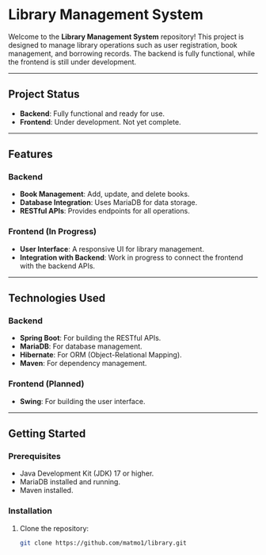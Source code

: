 # Library Management System

Welcome to the **Library Management System** repository! This project is designed to manage library operations such as user registration, book management, and borrowing records. The backend is fully functional, while the frontend is still under development.

---

## Project Status

- **Backend**: Fully functional and ready for use.
- **Frontend**: Under development. Not yet complete.

---

## Features

### Backend
- **Book Management**: Add, update, and delete books.
- **Database Integration**: Uses MariaDB for data storage.
- **RESTful APIs**: Provides endpoints for all operations.

### Frontend (In Progress)
- **User Interface**: A responsive UI for library management.
- **Integration with Backend**: Work in progress to connect the frontend with the backend APIs.

---

## Technologies Used

### Backend
- **Spring Boot**: For building the RESTful APIs.
- **MariaDB**: For database management.
- **Hibernate**: For ORM (Object-Relational Mapping).
- **Maven**: For dependency management.

### Frontend (Planned)
- **Swing**: For building the user interface.

---

## Getting Started

### Prerequisites
- Java Development Kit (JDK) 17 or higher.
- MariaDB installed and running.
- Maven installed.

### Installation
1. Clone the repository:
   ```bash
   git clone https://github.com/matmo1/library.git
